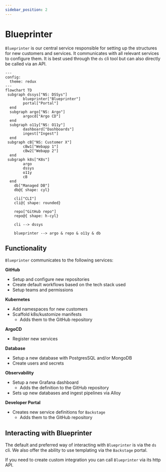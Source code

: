 ```yaml
---
sidebar_position: 2
---
```

# Blueprinter

`Blueprinter` is our central service responsible for setting up the structures for new customers and services.
It communicates with all relevant services to configure them. It is best used through the `ds` cli tool but can also directly be called via an API.

```mermaid
---
config:
  theme: redux
---
flowchart TD
 subgraph dssys["NS: DSSys"]
        blueprinter["Blueprinter"]
        portal["Portal"]
  end
  subgraph argo["NS: Argo"]
        argocd["Argo CD"]
  end
  subgraph o11y["NS: O11y"]
        dashboard["Dashboards"]
        ingest["Ingest"]
  end
 subgraph cB["NS: Customer X"]
        cBw1["Webapp 1"]
        cBw2["Webapp 2"]
  end
 subgraph k8s["K8s"]
        argo
        dssys
        o11y
        cB
  end
    db["Managed DB"]
    db@{ shape: cyl}

    cli["CLI"]
    cli@{ shape: rounded}

    repo["GitHub repo"]
    repo@{ shape: h-cyl}

    cli --> dssys

    blueprinter --> argo & repo & o11y & db
```

## Functionality

`Blueprinter` communicates to the following services:

**GitHub**
- Setup and configure new repositories
- Create default workflows based on the tech stack used
- Setup teams and permissions

**Kubernetes**
- Add namespaces for new customers
- Scaffold k8s/kustomize manifests
  - Adds them to the GitHub repository

**ArgoCD**
- Register new services

**Database**
- Setup a new database with PostgresSQL and/or MongoDB
- Create users and secrets

**Observability**
- Setup a new Grafana dashboard
  - Adds the definition to the GitHub repository
- Sets up new databases and ingest pipelines via Alloy

**Developer Portal**
- Creates new service definitions for `Backstage`
  - Adds them to the GitHub repository

## Interacting with Blueprinter
The default and preferred way of interacting with `Blueprinter` is via the `ds` cli.
We also offer the ability to use templating via the `Backstage` portal.

If you need to create custom integration you can call `Blueprinter` via its http API.